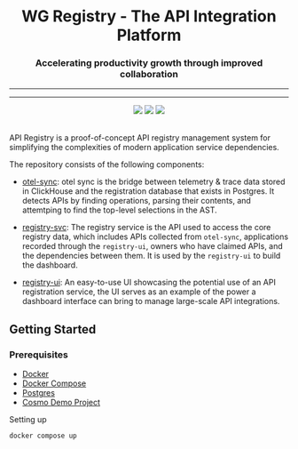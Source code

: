 <div align="center">
<h1>WG Registry - The API Integration Platform</h1>
<h3>Accelerating productivity growth through improved collaboration</h3>
<hr />
</div>
<hr />
<div align="center">
  <img src="https://github.com/mvandergrift/wg-registry/actions/workflows/otel-sync-ci.yaml/badge.svg" />
  <img src="https://github.com/mvandergrift/wg-registry/actions/workflows/wg-ci.yaml/badge.svg" />
  <img src="https://github.com/mvandergrift/wg-registry/actions/workflows/registry-svc-ci.yaml/badge.svg" />
</div>
<br />

API Registry is a proof-of-concept API registry management system for simplifying the complexities of modern application service dependencies.
<p/>
The repository consists of the following components:

- [otel-sync](./otel-sync): otel sync is the bridge between telemetry & trace data stored in ClickHouse and the registration database that exists in Postgres. It detects APIs by finding operations, parsing their contents, and attemtping to find the top-level selections in the AST.

- [registry-svc](./registry-svc): The registry service is the API used to access the core registry data, which includes APIs collected from `otel-sync`, applications recorded through the `registry-ui`, owners who have claimed APIs, and the dependencies between them. It is used by the `registry-ui` to build the dashboard.

- [registry-ui](./registry-ui): An easy-to-use UI showcasing the potential use of an API registration service, the UI serves as an example of the power a dashboard interface can bring to manage large-scale API integrations.

## Getting Started

### Prerequisites

- [Docker](https://docs.docker.com/get-docker/)
- [Docker Compose](https://docs.docker.com/compose/install/)
- [Postgres](https://www.postgresql.org/)
- [Cosmo Demo Project](https://github.com/wundergraph/cosmo/)

Setting up 

```shell
docker compose up
```

